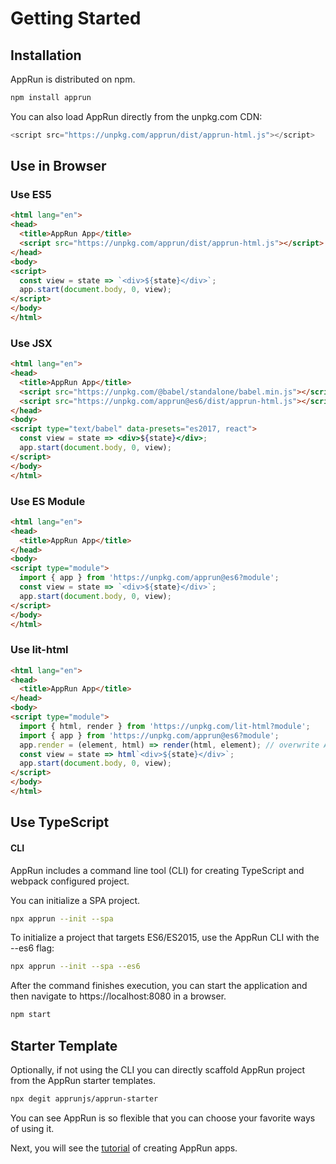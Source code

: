 # Getting Started

## Installation

AppRun is distributed on npm.
```sh
npm install apprun
```

You can also load AppRun directly from the unpkg.com CDN:

```javascript
<script src="https://unpkg.com/apprun/dist/apprun-html.js"></script>
```

## Use in Browser

### Use ES5

```html
<html lang="en">
<head>
  <title>AppRun App</title>
  <script src="https://unpkg.com/apprun/dist/apprun-html.js"></script>
</head>
<body>
<script>
  const view = state => `<div>${state}</div>`;
  app.start(document.body, 0, view);
</script>
</body>
</html>
```

### Use JSX

```html
<html lang="en">
<head>
  <title>AppRun App</title>
  <script src="https://unpkg.com/@babel/standalone/babel.min.js"></script>
  <script src="https://unpkg.com/apprun@es6/dist/apprun-html.js"></script>
</head>
<body>
<script type="text/babel" data-presets="es2017, react">
  const view = state => <div>${state}</div>;
  app.start(document.body, 0, view);
</script>
</body>
</html>
```

### Use ES Module

```html
<html lang="en">
<head>
  <title>AppRun App</title>
</head>
<body>
<script type="module">
  import { app } from 'https://unpkg.com/apprun@es6?module';
  const view = state => `<div>${state}</div>`;
  app.start(document.body, 0, view);
</script>
</body>
</html>
```

### Use lit-html

```html
<html lang="en">
<head>
  <title>AppRun App</title>
</head>
<body>
<script type="module">
  import { html, render } from 'https://unpkg.com/lit-html?module';
  import { app } from 'https://unpkg.com/apprun@es6?module';
  app.render = (element, html) => render(html, element); // overwrite AppRun render
  const view = state => html`<div>${state}</div>`;
  app.start(document.body, 0, view);
</script>
</body>
</html>
```

## Use TypeScript

#### CLI

AppRun includes a command line tool (CLI) for creating TypeScript and webpack configured project.

You can initialize a SPA project.

```sh
npx apprun --init --spa
```

To initialize a project that targets ES6/ES2015, use the AppRun CLI with the --es6 flag:
```sh
npx apprun --init --spa --es6
```

After the command finishes execution, you can start the application and then navigate to https://localhost:8080 in a browser.

```sh
npm start
```

## Starter Template

Optionally, if not using the CLI you can directly scaffold AppRun project from the AppRun starter templates.
```sh
npx degit apprunjs/apprun-starter
```

You can see AppRun is so flexible that you can choose your favorite ways of using it.

Next, you will see the [tutorial](02-tutorial) of creating AppRun apps.
